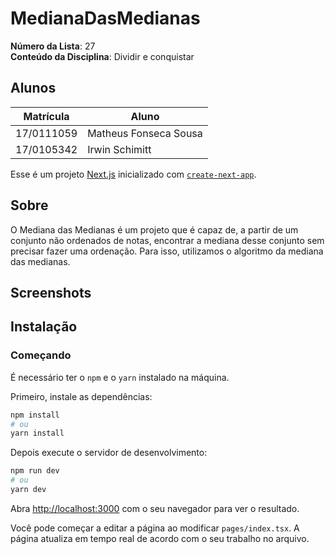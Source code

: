 # MedianaDasMedianas

**Número da Lista**: 27<br>
**Conteúdo da Disciplina**: Dividir e conquistar<br>

## Alunos
|Matrícula | Aluno |
| -- | -- |
| 17/0111059  |  Matheus Fonseca Sousa |
| 17/0105342  |  Irwin Schimitt |

Esse é um projeto [Next.js](https://nextjs.org/) inicializado com [`create-next-app`](https://github.com/vercel/next.js/tree/canary/packages/create-next-app).

## Sobre

O Mediana das Medianas é um projeto que é capaz de, a partir de um conjunto não ordenados de notas, encontrar a mediana desse conjunto sem precisar fazer uma ordenação. Para isso, utilizamos o algoritmo da mediana das medianas.
## Screenshots

## Instalação
### Começando

É necessário ter o `npm` e o `yarn` instalado na máquina.

Primeiro, instale as dependências:

```bash
npm install
# ou
yarn install
```

Depois execute o servidor de desenvolvimento:

```bash
npm run dev
# ou
yarn dev
```

Abra [http://localhost:3000](http://localhost:3000) com o seu navegador para ver o resultado.

Você pode começar a editar a página ao modificar `pages/index.tsx`. A página atualiza em tempo real de acordo com o seu trabalho no arquivo.

